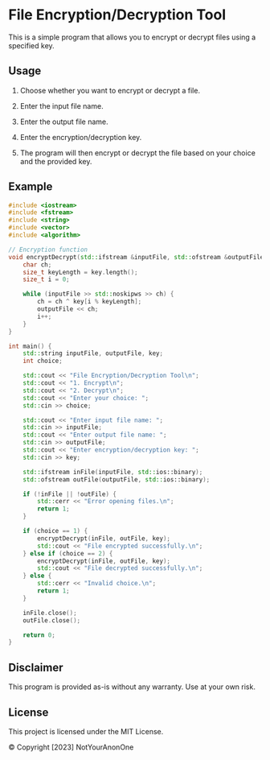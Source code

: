 # File Encryption/Decryption Tool

This is a simple program that allows you to encrypt or decrypt files using a specified key.

## Usage

1. Choose whether you want to encrypt or decrypt a file.

2. Enter the input file name.

3. Enter the output file name.

4. Enter the encryption/decryption key.

5. The program will then encrypt or decrypt the file based on your choice and the provided key.

## Example

```cpp
#include <iostream>
#include <fstream>
#include <string>
#include <vector>
#include <algorithm>

// Encryption function
void encryptDecrypt(std::ifstream &inputFile, std::ofstream &outputFile, const std::string &key) {
    char ch;
    size_t keyLength = key.length();
    size_t i = 0;

    while (inputFile >> std::noskipws >> ch) {
        ch = ch ^ key[i % keyLength];
        outputFile << ch;
        i++;
    }
}

int main() {
    std::string inputFile, outputFile, key;
    int choice;

    std::cout << "File Encryption/Decryption Tool\n";
    std::cout << "1. Encrypt\n";
    std::cout << "2. Decrypt\n";
    std::cout << "Enter your choice: ";
    std::cin >> choice;

    std::cout << "Enter input file name: ";
    std::cin >> inputFile;
    std::cout << "Enter output file name: ";
    std::cin >> outputFile;
    std::cout << "Enter encryption/decryption key: ";
    std::cin >> key;

    std::ifstream inFile(inputFile, std::ios::binary);
    std::ofstream outFile(outputFile, std::ios::binary);

    if (!inFile || !outFile) {
        std::cerr << "Error opening files.\n";
        return 1;
    }

    if (choice == 1) {
        encryptDecrypt(inFile, outFile, key);
        std::cout << "File encrypted successfully.\n";
    } else if (choice == 2) {
        encryptDecrypt(inFile, outFile, key);
        std::cout << "File decrypted successfully.\n";
    } else {
        std::cerr << "Invalid choice.\n";
        return 1;
    }

    inFile.close();
    outFile.close();

    return 0;
}
```

## Disclaimer

This program is provided as-is without any warranty. Use at your own risk.

## License
This project is licensed under the MIT License.

© Copyright [2023] NotYourAnonOne
